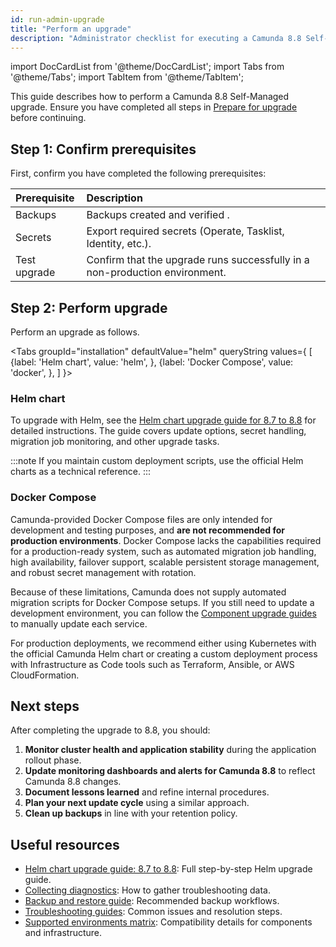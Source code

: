 ```yaml
---
id: run-admin-upgrade
title: "Perform an upgrade"
description: "Administrator checklist for executing a Camunda 8.8 Self-Managed upgrade."
---
```


import DocCardList from '@theme/DocCardList';
import Tabs from '@theme/Tabs';
import TabItem from '@theme/TabItem';

This guide describes how to perform a Camunda 8.8 Self-Managed upgrade. Ensure you have completed all steps in [Prepare for upgrade](./prepare-for-update.md) before continuing.

## Step 1: Confirm prerequisites

First, confirm you have completed the following prerequisites:

| Prerequisite | Description                                                                 |
| :----------- | :-------------------------------------------------------------------------- |
| Backups      | Backups created and verified .                                              |
| Secrets      | Export required secrets (Operate, Tasklist, Identity, etc.).                |
| Test upgrade | Confirm that the upgrade runs successfully in a non-production environment. |

## Step 2: Perform upgrade

Perform an upgrade as follows.

<Tabs groupId="installation" defaultValue="helm" queryString values={
[
{label: 'Helm chart', value: 'helm', },
{label: 'Docker Compose', value: 'docker', },
]
}>

<TabItem value='helm'>

### Helm chart

To upgrade with Helm, see the [Helm chart upgrade guide for 8.7 to 8.8](/self-managed/deployment/helm/upgrade/helm-870-880.md) for detailed instructions.
The guide covers update options, secret handling, migration job monitoring, and other upgrade tasks.

:::note
If you maintain custom deployment scripts, use the official Helm charts as a technical reference.
:::

</TabItem>
<TabItem value='docker'>

### Docker Compose

Camunda-provided Docker Compose files are only intended for development and testing purposes, and **are not recommended for production environments**. Docker Compose lacks the capabilities required for a production-ready system, such as automated migration job handling, high availability, failover support, scalable persistent storage management, and robust secret management with rotation.

Because of these limitations, Camunda does not supply automated migration scripts for Docker Compose setups. If you still need to update a development environment, you can follow the [Component upgrade guides](../../components/components-upgrade/870-to-880.md) to manually update each service.

For production deployments, we recommend either using Kubernetes with the official Camunda Helm chart or creating a custom deployment process with Infrastructure as Code tools such as Terraform, Ansible, or AWS CloudFormation.

</TabItem>
</Tabs>

## Next steps

After completing the upgrade to 8.8, you should:

1. **Monitor cluster health and application stability** during the application rollout phase.
2. **Update monitoring dashboards and alerts for Camunda 8.8** to reflect Camunda 8.8 changes.
3. **Document lessons learned** and refine internal procedures.
4. **Plan your next update cycle** using a similar approach.
5. **Clean up backups** in line with your retention policy.

## Useful resources

- [Helm chart upgrade guide: 8.7 to 8.8](../../deployment/helm/upgrade/helm-870-880.md): Full step-by-step Helm upgrade guide.
- [Collecting diagnostics](../../deployment/helm/operational-tasks/diagnostics.md): How to gather troubleshooting data.
- [Backup and restore guide](../../operational-guides/backup-restore/backup-and-restore.md): Recommended backup workflows.
- [Troubleshooting guides](../../operational-guides/troubleshooting.md): Common issues and resolution steps.
- [Supported environments matrix](../../../reference/supported-environments.md): Compatibility details for components and infrastructure.
